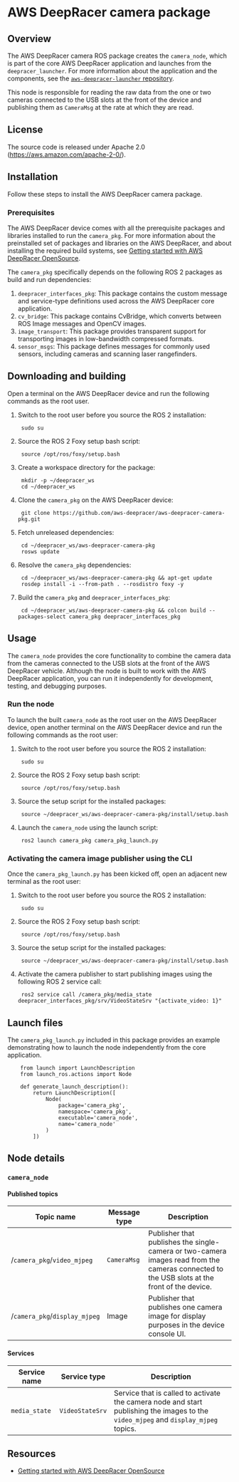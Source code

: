 # AWS DeepRacer camera package 

## Overview

The AWS DeepRacer camera ROS package creates the `camera_node`, which is part of the core AWS DeepRacer application and launches from the `deepracer_launcher`. For more information about the application and the components, see the [`aws-deepracer-launcher` repository](https://github.com/aws-deepracer/aws-deepracer-launcher).

This node is responsible for reading the raw data from the one or two cameras connected to the USB slots at the front of the device and publishing them as `CameraMsg` at the rate at which they are read.

## License

The source code is released under Apache 2.0 (https://aws.amazon.com/apache-2-0/).

## Installation

Follow these steps to install the AWS DeepRacer camera package.

### Prerequisites

The AWS DeepRacer device comes with all the prerequisite packages and libraries installed to run the `camera_pkg`. For more information about the preinstalled set of packages and libraries on the AWS DeepRacer, and about installing the required build systems, see [Getting started with AWS DeepRacer OpenSource](https://github.com/aws-deepracer/aws-deepracer-launcher/blob/main/getting-started.md).

The `camera_pkg` specifically depends on the following ROS 2 packages as build and run dependencies:

1. `deepracer_interfaces_pkg`: This package contains the custom message and service-type definitions used across the AWS DeepRacer core application.
2. `cv_bridge`: This package contains CvBridge, which converts between ROS Image messages and OpenCV images.
3. `image_transport`: This package provides transparent support for transporting images in low-bandwidth compressed formats.
4. `sensor_msgs`: This package defines messages for commonly used sensors, including cameras and scanning laser rangefinders.


## Downloading and building

Open a terminal on the AWS DeepRacer device and run the following commands as the root user.

1. Switch to the root user before you source the ROS 2 installation:

        sudo su

1. Source the ROS 2 Foxy setup bash script:

        source /opt/ros/foxy/setup.bash 

1. Create a workspace directory for the package:

        mkdir -p ~/deepracer_ws
        cd ~/deepracer_ws

1. Clone the `camera_pkg` on the AWS DeepRacer device:

        git clone https://github.com/aws-deepracer/aws-deepracer-camera-pkg.git

1. Fetch unreleased dependencies:

        cd ~/deepracer_ws/aws-deepracer-camera-pkg
        rosws update

1. Resolve the `camera_pkg` dependencies:

        cd ~/deepracer_ws/aws-deepracer-camera-pkg && apt-get update
        rosdep install -i --from-path . --rosdistro foxy -y

1. Build the `camera_pkg` and `deepracer_interfaces_pkg`:

        cd ~/deepracer_ws/aws-deepracer-camera-pkg && colcon build --packages-select camera_pkg deepracer_interfaces_pkg

## Usage

The `camera_node` provides the core functionality to combine the camera data from the cameras connected to the USB slots at the front of the AWS DeepRacer vehicle. Although the node is built to work with the AWS DeepRacer application, you can run it independently for development, testing, and debugging purposes.

### Run the node

To launch the built `camera_node` as the root user on the AWS DeepRacer device, open another terminal on the AWS DeepRacer device and run the following commands as the root user:

1. Switch to the root user before you source the ROS 2 installation:

        sudo su

1. Source the ROS 2 Foxy setup bash script:

        source /opt/ros/foxy/setup.bash 

1. Source the setup script for the installed packages:

        source ~/deepracer_ws/aws-deepracer-camera-pkg/install/setup.bash 

1. Launch the `camera_node` using the launch script:

        ros2 launch camera_pkg camera_pkg_launch.py

### Activating the camera image publisher using the CLI

Once the `camera_pkg_launch.py` has been kicked off, open an adjacent new terminal as the root user:

1. Switch to the root user before you source the ROS 2 installation:

        sudo su

1. Source the ROS 2 Foxy setup bash script:

        source /opt/ros/foxy/setup.bash

1. Source the setup script for the installed packages:

        source ~/deepracer_ws/aws-deepracer-camera-pkg/install/setup.bash 

1. Activate the camera publisher to start publishing images using the following ROS 2 service call:

        ros2 service call /camera_pkg/media_state deepracer_interfaces_pkg/srv/VideoStateSrv "{activate_video: 1}"


## Launch files

The `camera_pkg_launch.py` included in this package provides an example demonstrating how to launch the node independently from the core application.

        from launch import LaunchDescription
        from launch_ros.actions import Node

        def generate_launch_description():
            return LaunchDescription([
                Node(
                    package='camera_pkg',
                    namespace='camera_pkg',
                    executable='camera_node',
                    name='camera_node'
                )
            ])


## Node details

### `camera_node`

#### Published topics

| Topic name | Message type | Description |
| ---------- | ------------ | ----------- |
| /`camera_pkg`/`video_mjpeg` | `CameraMsg` | Publisher that publishes the single-camera or two-camera images read from the cameras connected to the USB slots at the front of the device. |
| /`camera_pkg`/`display_mjpeg` | Image | Publisher that publishes one camera image for display purposes in the device console UI.|

#### Services

| Service name | Service type | Description |
| ---------- | ------------ | ----------- |
| `media_state` | `VideoStateSrv` | Service that is called to activate the camera node and start publishing the images to the `video_mjpeg` and `display_mjpeg` topics. |

## Resources

* [Getting started with AWS DeepRacer OpenSource](https://github.com/aws-deepracer/aws-deepracer-launcher/blob/main/getting-started.md)
